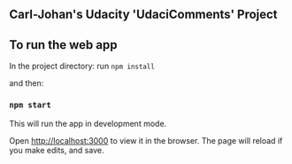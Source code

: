 ## Carl-Johan's Udacity 'UdaciComments' Project


## To run the web app
In the project directory:
run `npm install`

and then:

### `npm start`

This will run the app in development mode. <br>

Open [http://localhost:3000](http://localhost:3000) to view it in the browser.
The page will reload if you make edits, and save. <br>
